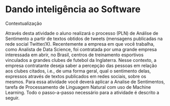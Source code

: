 # Dando inteligência ao Software

Contextualização

Através desta atividade o aluno realizará o processo (PLN) de Análise de Sentimento a partir
de textos obtidos de tweets (mensagens publicadas na rede social Twitter/X).
Recentemente a empresa em que você trabalha, como Analista de Data Science, foi contratada por uma grande empresa interessada em abrir, no Brasil, centros de treinamento esportivos vinculados a grandes clubes de futebol da Inglaterra. Nesse contexto, a empresa contratante deseja saber a percepção das pessoas em relação aos clubes citados, i.e., de uma forma geral, qual o sentimento delas, expressos através de textos publicados em redes sociais, sobre os mesmos.
Para essa atividade você deverá aplicar a Analise de Sentimentos, tarefa de Processamento de Linguagem Natural com uso de Machine Learning. Todo o passo-a-passo necessário para a atividade é descrito a seguir.
